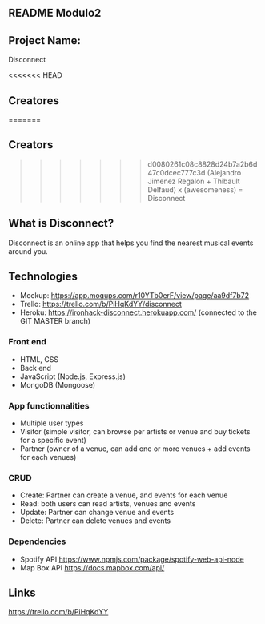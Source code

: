 ## README Modulo2

## Project Name: 
Disconnect

<<<<<<< HEAD
## Creatores
=======
## Creators
>>>>>>> d0080261c08c8828d24b7a2b6d47c0dcec777c3d
(Alejandro Jimenez Regalon + Thibault Delfaud) x (awesomeness) = Disconnect

## What is Disconnect?
Disconnect is an online app that helps you find the nearest musical events around you.

## Technologies
- Mockup: https://app.moqups.com/r10YTb0erF/view/page/aa9df7b72
- Trello: https://trello.com/b/PiHqKdYY/disconnect
- Heroku: https://ironhack-disconnect.herokuapp.com/ (connected to the GIT MASTER branch)

### Front end
- HTML, CSS
- Back end
- JavaScript (Node.js, Express.js)
- MongoDB (Mongoose)

### App functionnalities
- Multiple user types
- Visitor (simple visitor, can browse per artists or venue and buy tickets for a specific event)
- Partner (owner of a venue, can add one or more venues + add events for each venues)

### CRUD
- Create: Partner can create a venue, and events for each venue
- Read: both users can read artists, venues and events
- Update: Partner can change venue and events
- Delete: Partner can delete venues and events

### Dependencies
- Spotify API https://www.npmjs.com/package/spotify-web-api-node
- Map Box API https://docs.mapbox.com/api/


## Links

https://trello.com/b/PiHqKdYY